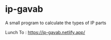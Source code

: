 # ip-gavab
A small program to calculate the types of IP parts

Lunch To : https://ip-gavab.netlify.app/



